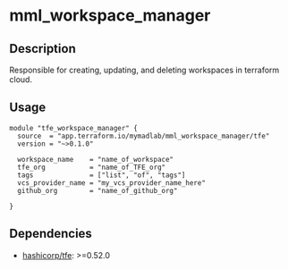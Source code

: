 # mml_workspace_manager

## Description

Responsible for creating, updating, and deleting workspaces in terraform cloud.

## Usage

```HCL
module "tfe_workspace_manager" {
  source  = "app.terraform.io/mymadlab/mml_workspace_manager/tfe"
  version = "~>0.1.0"

  workspace_name    = "name_of_workspace"
  tfe_org           = "name_of_TFE_org"
  tags              = ["list", "of", "tags"]
  vcs_provider_name = "my_vcs_provider_name_here"
  github_org        = "name_of_github_org"

}
```

## Dependencies

- [hashicorp/tfe](https://registry.terraform.io/providers/hashicorp/tfe/latest): >=0.52.0
